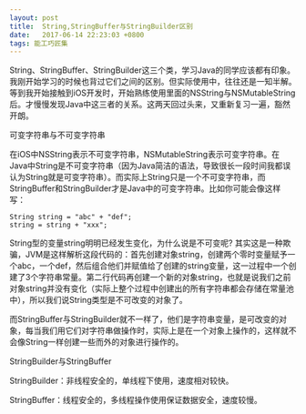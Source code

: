 ```yaml
---
layout: post
title:  String,StringBuffer与StringBuilder区别
date:   2017-06-14 22:23:03 +0800
tags: 能工巧匠集
---
```


String、StringBuffer、StringBuilder这三个类，学习Java的同学应该都有印象。我刚开始学习的时候也背过它们之间的区别。但实际使用中，往往还是一知半解。等到我开始接触到iOS开发时，开始熟练使用里面的NSString与NSMutableString后。才慢慢发现Java中这三者的关系。这两天回过头来，又重新复习一遍，豁然开朗。

可变字符串与不可变字符串

在iOS中NSString表示不可变字符串，NSMutableString表示可变字符串。在Java中String是不可变字符串（因为Java简洁的语法，导致很长一段时间我都误认为String就是可变字符串）。而实际上String只是一个不可变字符串，而StringBuffer和StringBuilder才是Java中的可变字符串。比如你可能会像这样写：

    String string = "abc" + "def";
    string = string + "xxx";

String型的变量string明明已经发生变化，为什么说是不可变呢? 其实这是一种欺骗，JVM是这样解析这段代码的：首先创建对象string，创建两个零时变量赋予一个abc，一个def，然后组合他们并赋值给了创建的string变量，这一过程中一个创建了3个字符串常量。第二行代码再创建一个新的对象string，也就是说我们之前对象string并没有变化（实际上整个过程中创建出的所有字符串都会存储在常量池中），所以我们说String类型是不可改变的对象了。

而StringBuffer与StringBuilder就不一样了，他们是字符串变量，是可改变的对象，每当我们用它们对字符串做操作时，实际上是在一个对象上操作的，这样就不会像String一样创建一些而外的对象进行操作的。



StringBuilder与StringBuffer

StringBuilder：非线程安全的，单线程下使用，速度相对较快。

StringBuffer：线程安全的，多线程操作使用保证数据安全，速度较慢。
